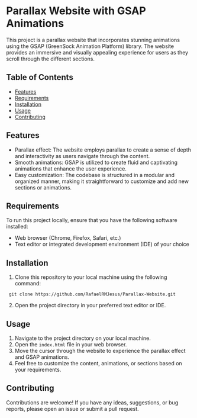 # Parallax Website with GSAP Animations

This project is a parallax website that incorporates stunning animations using the GSAP (GreenSock Animation Platform) library. The website provides an immersive and visually appealing experience for users as they scroll through the different sections.

## Table of Contents

- [Features](#features)
- [Requirements](#requirements)
- [Installation](#installation)
- [Usage](#usage)
- [Contributing](#contributing)

## Features

- Parallax effect: The website employs parallax to create a sense of depth and interactivity as users navigate through the content.
- Smooth animations: GSAP is utilized to create fluid and captivating animations that enhance the user experience.
- Easy customization: The codebase is structured in a modular and organized manner, making it straightforward to customize and add new sections or animations.

## Requirements

To run this project locally, ensure that you have the following software installed:

- Web browser (Chrome, Firefox, Safari, etc.)
- Text editor or integrated development environment (IDE) of your choice

## Installation

1. Clone this repository to your local machine using the following command:
   
```shell
 git clone https://github.com/RafaelRMJesus/Parallax-Website.git
```

2. Open the project directory in your preferred text editor or IDE.

## Usage

1. Navigate to the project directory on your local machine.
2. Open the `index.html` file in your web browser.
3. Move the cursor through the website to experience the parallax effect and GSAP animations.
4. Feel free to customize the content, animations, or sections based on your requirements.

## Contributing

Contributions are welcome! If you have any ideas, suggestions, or bug reports, please open an issue or submit a pull request.

